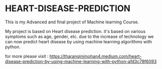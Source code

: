# HEART-DISEASE-PREDICTION
 This is my Advanced and final project of Machine learning Course.
 
My project is based on Heart disease prediction. it's based on various symptoms such as age, gender, etc. due to the increase of technology we can now predict heart disease by using machine learning algorithms with python.

for more please visit :
https://tharanginimohan4.medium.com/heart-disease-prediction-by-using-machine-learning-with-python-afd3c78f6093
